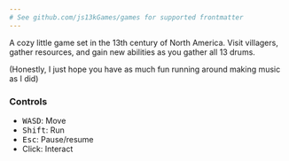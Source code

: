 ```yaml
---
# See github.com/js13kGames/games for supported frontmatter
---
```

A cozy little game set in the 13th century of North America. Visit villagers, gather resources, and gain new abilities as you gather all 13 drums.

(Honestly, I just hope you have as much fun running around making music as I did)

### Controls
- <kbd>W</kbd><kbd>A</kbd><kbd>S</kbd><kbd>D</kbd>: Move
- <kbd>Shift</kbd>: Run
- <kbd>Esc</kbd>: Pause/resume
- Click: Interact